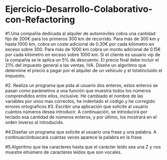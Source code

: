 # Ejercicio-Desarrollo-Colaborativo-con-Refactoring
#1.Una compañía dedicada al alquiler de automóviles cobra una cantidad fijo de 200€ para los primeros 300 km de recorrido. Para más de 300 km y hasta 1000 km, cobra un coste adicional de 0.30€ por cada kilómetro en exceso sobre 300. Para más de 1000 km cobra un monto adicional de 0.15€ por cada kilómetro en exceso sobre 1000 km.
Si el cliente es usuario vip de la compañía se le aplica un 5% de descuento.
El precio final debe incluir el 21% del impuesto general a las ventas, IVA.
Diseñe un algoritmo que determine el precio a pagar por el alquiler de un vehículo y el totalincluido el impuesto.

#2. Realiza un programa que pida al usuario dos enteros, estos enteros se pasan como parámetros a una función que muestra todos los números comprendidos entre ellos, inclusive.
He cambiado el nombre de las variables por unos mas correctos, he indentado el codigo y he corregido errores ortograficos
#3. Escribir una aplicación que solicite al usuario cuántos números desea introducir. A continuación, se introducirá por teclado esa cantidad de números enteros, y por último, los mostrará en el orden inverso al introducido.

#4.Diseñar un programa que solicite al usuario una frase y una palabra. A continuaciónbuscará cuántas veces aparece la palabra en la frase.

#5.Algoritmo que lea caracteres hasta que el carácter leído sea una Z y nos muestre elnúmero de caracteres leídos que son vocales.
